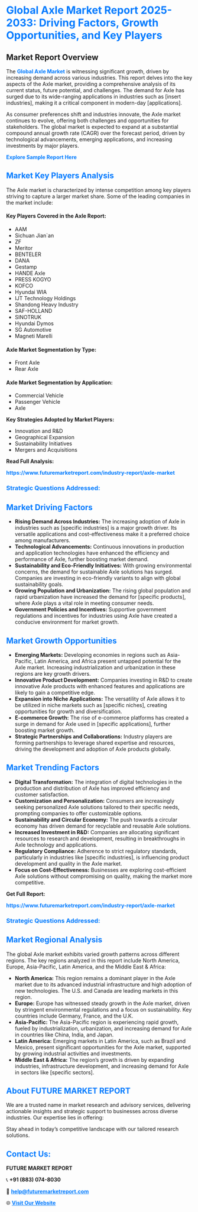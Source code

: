 <h1 style="color: #007BFF;">Global Axle Market Report 2025-2033: Driving Factors, Growth Opportunities, and Key Players</h1>

<section id="overview">
<h2>Market Report Overview</h2>
<p>The <a href="https://www.futuremarketreport.com/industry-report/axle-market" style="color: #007BFF; text-decoration: none;"><strong>Global Axle Market</strong></a> is witnessing significant growth, driven by increasing demand across various industries. This report delves into the key aspects of the Axle market, providing a comprehensive analysis of its current status, future potential, and challenges. The demand for Axle has surged due to its wide-ranging applications in industries such as [insert industries], making it a critical component in modern-day [applications].</p>
<p>As consumer preferences shift and industries innovate, the Axle market continues to evolve, offering both challenges and opportunities for stakeholders. The global market is expected to expand at a substantial compound annual growth rate (CAGR) over the forecast period, driven by technological advancements, emerging applications, and increasing investments by major players.</p>
</section>

<section id="overview">
<p><a href="https://www.futuremarketreport.com/request-sample/reportId=112449" style="color: #007BFF; text-decoration: none;"><strong>Explore Sample Report Here</strong></a></p>
</section>

<section id="key-players">
<h2 style="color: #007BFF;">Market Key Players Analysis</h2>
<p>The Axle market is characterized by intense competition among key players striving to capture a larger market share. Some of the leading companies in the market include:</p>
<h4>Key Players Covered in the Axle Report:</h4>
<ul><li>AAM</li><li>Sichuan Jian`an</li><li>ZF</li><li>Meritor</li><li>BENTELER</li><li>DANA</li><li>Gestamp</li><li>HANDE Axle</li><li>PRESS KOGYO</li><li>KOFCO</li><li>Hyundai WIA</li><li>IJT Technology Holdings</li><li>Shandong Heavy Industry</li><li>SAF-HOLLAND</li><li>SINOTRUK</li><li>Hyundai Dymos</li><li>SG Automotive</li><li>Magneti Marelli</li></ul>
<h4>Axle Market Segmentation by Type:</h4>
<ul><li>Front Axle</li><li>Rear Axle</li></ul>

<h4>Axle Market Segmentation by Application:</h4>
<ul><li>Commercial Vehicle</li><li>Passenger Vehicle</li><li>Axle</li></ul>
<p><strong>Key Strategies Adopted by Market Players:</strong></p>
<ul>
<li>Innovation and R&D</li>
<li>Geographical Expansion</li>
<li>Sustainability Initiatives</li>
<li>Mergers and Acquisitions</li>
</ul>
</section>

<section>
<p><strong>Read Full Analysis: </strong></p><a href="https://www.futuremarketreport.com/industry-report/axle-market" style="color: #007BFF; text-decoration: none;"><strong>https://www.futuremarketreport.com/industry-report/axle-market</strong></a>
<h3 style="color: #007BFF;">Strategic Questions Addressed:</h3>
</section>

<section id="driving-factors">
<h2 style="color: #007BFF;">Market Driving Factors</h2>
<ul>
<li><strong>Rising Demand Across Industries:</strong> The increasing adoption of Axle in industries such as [specific industries] is a major growth driver. Its versatile applications and cost-effectiveness make it a preferred choice among manufacturers.</li>
<li><strong>Technological Advancements:</strong> Continuous innovations in production and application technologies have enhanced the efficiency and performance of Axle, further boosting market demand.</li>
<li><strong>Sustainability and Eco-Friendly Initiatives:</strong> With growing environmental concerns, the demand for sustainable Axle solutions has surged. Companies are investing in eco-friendly variants to align with global sustainability goals.</li>
<li><strong>Growing Population and Urbanization:</strong> The rising global population and rapid urbanization have increased the demand for [specific products], where Axle plays a vital role in meeting consumer needs.</li>
<li><strong>Government Policies and Incentives:</strong> Supportive government regulations and incentives for industries using Axle have created a conducive environment for market growth.</li>
</ul>
</section>

<section id="growth-opportunities">
<h2 style="color: #007BFF;">Market Growth Opportunities</h2>
<ul>
<li><strong>Emerging Markets:</strong> Developing economies in regions such as Asia-Pacific, Latin America, and Africa present untapped potential for the Axle market. Increasing industrialization and urbanization in these regions are key growth drivers.</li>
<li><strong>Innovative Product Development:</strong> Companies investing in R&D to create innovative Axle products with enhanced features and applications are likely to gain a competitive edge.</li>
<li><strong>Expansion into Niche Applications:</strong> The versatility of Axle allows it to be utilized in niche markets such as [specific niches], creating opportunities for growth and diversification.</li>
<li><strong>E-commerce Growth:</strong> The rise of e-commerce platforms has created a surge in demand for Axle used in [specific applications], further boosting market growth.</li>
<li><strong>Strategic Partnerships and Collaborations:</strong> Industry players are forming partnerships to leverage shared expertise and resources, driving the development and adoption of Axle products globally.</li>
</ul>
</section>

<section id="trending-factors">
<h2 style="color: #007BFF;">Market Trending Factors</h2>
<ul>
<li><strong>Digital Transformation:</strong> The integration of digital technologies in the production and distribution of Axle has improved efficiency and customer satisfaction.</li>
<li><strong>Customization and Personalization:</strong> Consumers are increasingly seeking personalized Axle solutions tailored to their specific needs, prompting companies to offer customizable options.</li>
<li><strong>Sustainability and Circular Economy:</strong> The push towards a circular economy has driven demand for recyclable and reusable Axle solutions.</li>
<li><strong>Increased Investment in R&D:</strong> Companies are allocating significant resources to research and development, resulting in breakthroughs in Axle technology and applications.</li>
<li><strong>Regulatory Compliance:</strong> Adherence to strict regulatory standards, particularly in industries like [specific industries], is influencing product development and quality in the Axle market.</li>
<li><strong>Focus on Cost-Effectiveness:</strong> Businesses are exploring cost-efficient Axle solutions without compromising on quality, making the market more competitive.</li>
</ul>
</section>

<section>
<p><strong>Get Full Report: </strong></p><a href="https://www.futuremarketreport.com/industry-report/axle-market" style="color: #007BFF; text-decoration: none;"><strong>https://www.futuremarketreport.com/industry-report/axle-market</strong></a>
<h3 style="color: #007BFF;">Strategic Questions Addressed:</h3>
</section>


<section id="regional-analysis">
<h2 style="color: #007BFF;">Market Regional Analysis</h2>
<p>The global Axle market exhibits varied growth patterns across different regions. The key regions analyzed in this report include North America, Europe, Asia-Pacific, Latin America, and the Middle East & Africa:</p>
<ul>
<li><strong>North America:</strong> This region remains a dominant player in the Axle market due to its advanced industrial infrastructure and high adoption of new technologies. The U.S. and Canada are leading markets in this region.</li>
<li><strong>Europe:</strong> Europe has witnessed steady growth in the Axle market, driven by stringent environmental regulations and a focus on sustainability. Key countries include Germany, France, and the U.K.</li>
<li><strong>Asia-Pacific:</strong> The Asia-Pacific region is experiencing rapid growth, fueled by industrialization, urbanization, and increasing demand for Axle in countries like China, India, and Japan.</li>
<li><strong>Latin America:</strong> Emerging markets in Latin America, such as Brazil and Mexico, present significant opportunities for the Axle market, supported by growing industrial activities and investments.</li>
<li><strong>Middle East & Africa:</strong> The region’s growth is driven by expanding industries, infrastructure development, and increasing demand for Axle in sectors like [specific sectors].</li>
</ul>
</section>

<footer>
<h2 style="color: #007BFF;">About FUTURE MARKET REPORT</h2>
<p>We are a trusted name in market research and advisory services, delivering actionable insights and strategic support to businesses across diverse industries. Our expertise lies in offering:</p>

<p>Stay ahead in today’s competitive landscape with our tailored research solutions.</p>

<h2 style="color: #007BFF;">Contact Us:</h2>
<p><strong>FUTURE MARKET REPORT</strong></p>
<p>📞 <strong>+91 (883) 074-8030</strong></p>
<p>📧 <strong><a href="mailto:help@futuremarketreport.com" style="color: #007BFF;">help@futuremarketreport.com</a></strong></p>
<p>🌐 <strong><a href="https://www.futuremarketreport.com/" style="color: #007BFF;">Visit Our Website</a></strong></p>
</footer>